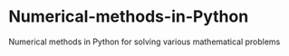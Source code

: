 # Numerical-methods-in-Python
Numerical methods in Python for solving various mathematical  problems
